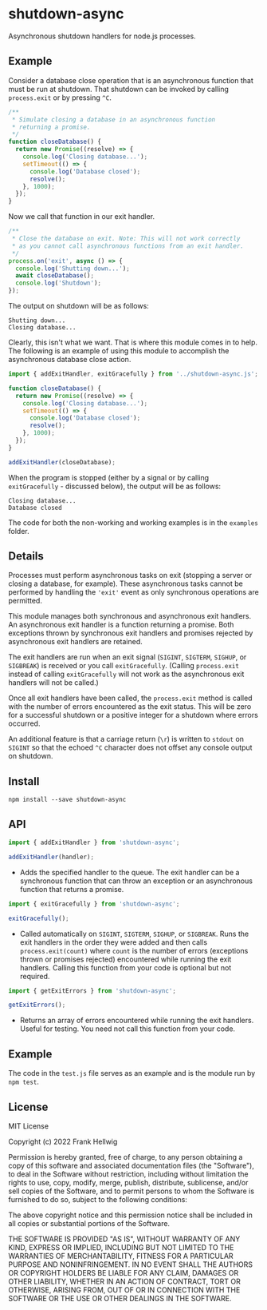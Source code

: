 # shutdown-async

Asynchronous shutdown handlers for node.js processes.

## Example

Consider a database close operation that is an asynchronous function that must be run at shutdown. That shutdown can be invoked by calling `process.exit` or by pressing `^C`.

```javascript
/**
 * Simulate closing a database in an asynchronous function
 * returning a promise.
 */
function closeDatabase() {
  return new Promise((resolve) => {
    console.log('Closing database...');
    setTimeout(() => {
      console.log('Database closed');
      resolve();
    }, 1000);
  });
}
```

Now we call that function in our exit handler.

```javascript
/**
 * Close the database on exit. Note: This will not work correctly
 * as you cannot call asynchronous functions from an exit handler.
 */
process.on('exit', async () => {
  console.log('Shutting down...');
  await closeDatabase();
  console.log('Shutdown');
});
```

The output on shutdown will be as follows:

```
Shutting down...
Closing database...
```

Clearly, this isn't what we want. That is where this module comes in to help. The following is an example of using this module to accomplish the asynchronous database close action.

```javascript
import { addExitHandler, exitGracefully } from '../shutdown-async.js';

function closeDatabase() {
  return new Promise((resolve) => {
    console.log('Closing database...');
    setTimeout(() => {
      console.log('Database closed');
      resolve();
    }, 1000);
  });
}

addExitHandler(closeDatabase);
```

When the program is stopped (either by a signal or by calling `exitGracefully` - discussed below), the output will be as follows:

```
Closing database...
Database closed
```

The code for both the non-working and working examples is in the `examples` folder.

## Details

Processes must perform asynchronous tasks on exit (stopping a server or closing a database, for example). These asynchronous tasks cannot be performed by handling the `'exit'` event as only synchronous operations are permitted.

This module manages both synchronous and asynchronous exit handlers. An asynchronous exit handler is a function returning a promise. Both exceptions thrown by synchronous exit handlers and promises rejected by asynchronous exit handlers are retained.

The exit handlers are run when an exit signal (`SIGINT`, `SIGTERM`, `SIGHUP`, or `SIGBREAK`) is received or you call `exitGracefully`. (Calling `process.exit` instead of calling `exitGracefully` will not work as the asynchronous exit handlers will not be called.)

Once all exit handlers have been called, the `process.exit` method is called with the number of errors encountered as the exit status. This will be zero for a successful shutdown or a positive integer for a shutdown where errors occurred.

An additional feature is that a carriage return (`\r`) is written to `stdout` on `SIGINT` so that the echoed `^C` character does not offset any console output on shutdown.

## Install

```
npm install --save shutdown-async
```

## API

```javascript
import { addExitHandler } from 'shutdown-async';

addExitHandler(handler);
```

- Adds the specified handler to the queue. The exit handler can be a synchronous function that can throw an exception or an asynchronous function that returns a promise.

```javascript
import { exitGracefully } from 'shutdown-async';

exitGracefully();
```

- Called automatically on `SIGINT`, `SIGTERM`, `SIGHUP`, or `SIGBREAK`. Runs the exit handlers in the order they were added and then calls `process.exit(count)` where `count` is the number of errors (exceptions thrown or promises rejected) encountered while running the exit handlers. Calling this function from your code is optional but not required.

```javascript
import { getExitErrors } from 'shutdown-async';

getExitErrors();
```

- Returns an array of errors encountered while running the exit handlers. Useful for testing. You need not call this function from your code.

## Example

The code in the `test.js` file serves as an example and is the module run by `npm test`.

## License

MIT License

Copyright (c) 2022 Frank Hellwig

Permission is hereby granted, free of charge, to any person obtaining a copy
of this software and associated documentation files (the "Software"), to deal
in the Software without restriction, including without limitation the rights
to use, copy, modify, merge, publish, distribute, sublicense, and/or sell
copies of the Software, and to permit persons to whom the Software is
furnished to do so, subject to the following conditions:

The above copyright notice and this permission notice shall be included in all
copies or substantial portions of the Software.

THE SOFTWARE IS PROVIDED "AS IS", WITHOUT WARRANTY OF ANY KIND, EXPRESS OR
IMPLIED, INCLUDING BUT NOT LIMITED TO THE WARRANTIES OF MERCHANTABILITY,
FITNESS FOR A PARTICULAR PURPOSE AND NONINFRINGEMENT. IN NO EVENT SHALL THE
AUTHORS OR COPYRIGHT HOLDERS BE LIABLE FOR ANY CLAIM, DAMAGES OR OTHER
LIABILITY, WHETHER IN AN ACTION OF CONTRACT, TORT OR OTHERWISE, ARISING FROM,
OUT OF OR IN CONNECTION WITH THE SOFTWARE OR THE USE OR OTHER DEALINGS IN THE
SOFTWARE.

